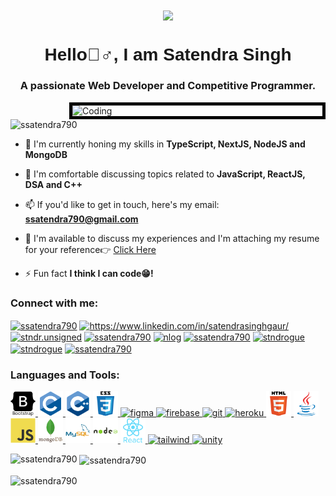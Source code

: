 <!-- [![MasterHead]([https://www.canva.com/design/DAFaP6I74lo/4nyVyRHNs3iEl_KuplFq_A/edit?utm_content=DAFaP6I74lo&utm_campaign=designshare&utm_medium=link2&utm_source=sharebutton](https://previews.123rf.com/images/karpenkoilia/karpenkoilia1805/karpenkoilia180500009/102165920-vector-line-web-concept-for-programming-linear-web-banner-learn-to-code-.jpg))](https://professional-sat.netlify.app/) -->

<div align="center">
<img src="https://source.unsplash.com/900x218/?coding,professional" align="center"/>
</div> 
<h1 align="center" style="font-family: 'Futura', sans-serif;">Hello🙋‍♂️, I am Satendra Singh</h1>
<h3 align="center">A passionate Web Developer and Competitive Programmer.</h3>


<img align="right" alt="Coding" width="400" src="https://media1.giphy.com/media/v1.Y2lkPTc5MGI3NjExcTh5eGlzM2hwMHppdXgzaHFyY3I0ZHpmaXNhYmY1ZHJobG9ncmNtYSZlcD12MV9pbnRlcm5hbF9naWZfYnlfaWQmY3Q9Zw/6ib6KPmkeAjDTxMxij/giphy.gif" style="border: 5px solid #000;">

<p align="left"> <img src="https://komarev.com/ghpvc/?username=ssatendra790&label=Profile%20views&color=0e75b6&style=flat" alt="ssatendra790" /> </p>

- 🌱 I'm currently honing my skills in **TypeScript, NextJS, NodeJS and MongoDB**

- 💬 I'm comfortable discussing topics related to **JavaScript, ReactJS, DSA and C++**

- 📫 If you'd like to get in touch, here's my email: **ssatendra790@gmail.com**

- 📄  I'm available to discuss my experiences and I'm attaching my resume for your reference👉 [Click Here](https://drive.google.com/file/d/12QvofFsP9U9By1XLvqW7SMzAH1BQineQ/view?usp=sharing)

- ⚡ Fun fact **I think I can code😁!**

<h3 align="left">Connect with me:</h3>
<p align="left">
<a href="https://codepen.io/ssatendra790" target="blank"><img align="center" src="https://raw.githubusercontent.com/rahuldkjain/github-profile-readme-generator/master/src/images/icons/Social/codepen.svg" alt="ssatendra790" height="30" width="40" /></a>
<a href="https://www.linkedin.com/in/satendrasinghgaur/" target="blank"><img align="center" src="https://raw.githubusercontent.com/rahuldkjain/github-profile-readme-generator/master/src/images/icons/Social/linked-in-alt.svg" alt="https://www.linkedin.com/in/satendrasinghgaur/" height="30" width="40" /></a>
<a href="https://instagram.com/stndr.unsigned" target="blank"><img align="center" src="https://raw.githubusercontent.com/rahuldkjain/github-profile-readme-generator/master/src/images/icons/Social/instagram.svg" alt="stndr.unsigned" height="30" width="40" /></a>
<a href="https://medium.com/ssatendra790" target="blank"><img align="center" src="https://raw.githubusercontent.com/rahuldkjain/github-profile-readme-generator/master/src/images/icons/Social/medium.svg" alt="ssatendra790" height="30" width="40" /></a>
<a href="https://www.codechef.com/users/nlog" target="blank"><img align="center" src="https://cdn.jsdelivr.net/npm/simple-icons@3.1.0/icons/codechef.svg" alt="nlog" height="30" width="40" /></a>
<a href="https://www.hackerrank.com/ssatendra790" target="blank"><img align="center" src="https://raw.githubusercontent.com/rahuldkjain/github-profile-readme-generator/master/src/images/icons/Social/hackerrank.svg" alt="ssatendra790" height="30" width="40" /></a>
<a href="https://codeforces.com/profile/stndrogue" target="blank"><img align="center" src="https://raw.githubusercontent.com/rahuldkjain/github-profile-readme-generator/master/src/images/icons/Social/codeforces.svg" alt="stndrogue" height="30" width="40" /></a>
<a href="https://www.leetcode.com/stndrogue" target="blank"><img align="center" src="https://raw.githubusercontent.com/rahuldkjain/github-profile-readme-generator/master/src/images/icons/Social/leet-code.svg" alt="stndrogue" height="30" width="40" /></a>
<a href="https://www.hackerearth.com/ssatendra790" target="blank"><img align="center" src="https://raw.githubusercontent.com/rahuldkjain/github-profile-readme-generator/master/src/images/icons/Social/hackerearth.svg" alt="ssatendra790" height="30" width="40" /></a>
</p>

<h3 align="left">Languages and Tools:</h3>
<p align="left"> <a href="https://getbootstrap.com" target="_blank" rel="noreferrer"> <img src="https://raw.githubusercontent.com/devicons/devicon/master/icons/bootstrap/bootstrap-plain-wordmark.svg" alt="bootstrap" width="40" height="40"/> </a> <a href="https://www.cprogramming.com/" target="_blank" rel="noreferrer"> <img src="https://raw.githubusercontent.com/devicons/devicon/master/icons/c/c-original.svg" alt="c" width="40" height="40"/> </a> <a href="https://www.w3schools.com/cpp/" target="_blank" rel="noreferrer"> <img src="https://raw.githubusercontent.com/devicons/devicon/master/icons/cplusplus/cplusplus-original.svg" alt="cplusplus" width="40" height="40"/> </a> <a href="https://www.w3schools.com/css/" target="_blank" rel="noreferrer"> <img src="https://raw.githubusercontent.com/devicons/devicon/master/icons/css3/css3-original-wordmark.svg" alt="css3" width="40" height="40"/> </a> <a href="https://www.figma.com/" target="_blank" rel="noreferrer"> <img src="https://www.vectorlogo.zone/logos/figma/figma-icon.svg" alt="figma" width="40" height="40"/> </a> <a href="https://firebase.google.com/" target="_blank" rel="noreferrer"> <img src="https://www.vectorlogo.zone/logos/firebase/firebase-icon.svg" alt="firebase" width="40" height="40"/> </a> <a href="https://git-scm.com/" target="_blank" rel="noreferrer"> <img src="https://www.vectorlogo.zone/logos/git-scm/git-scm-icon.svg" alt="git" width="40" height="40"/> </a> <a href="https://heroku.com" target="_blank" rel="noreferrer"> <img src="https://www.vectorlogo.zone/logos/heroku/heroku-icon.svg" alt="heroku" width="40" height="40"/> </a> <a href="https://www.w3.org/html/" target="_blank" rel="noreferrer"> <img src="https://raw.githubusercontent.com/devicons/devicon/master/icons/html5/html5-original-wordmark.svg" alt="html5" width="40" height="40"/> </a> <a href="https://www.java.com" target="_blank" rel="noreferrer"> <img src="https://raw.githubusercontent.com/devicons/devicon/master/icons/java/java-original.svg" alt="java" width="40" height="40"/> </a> <a href="https://developer.mozilla.org/en-US/docs/Web/JavaScript" target="_blank" rel="noreferrer"> <img src="https://raw.githubusercontent.com/devicons/devicon/master/icons/javascript/javascript-original.svg" alt="javascript" width="40" height="40"/> </a> <a href="https://www.mongodb.com/" target="_blank" rel="noreferrer"> <img src="https://raw.githubusercontent.com/devicons/devicon/master/icons/mongodb/mongodb-original-wordmark.svg" alt="mongodb" width="40" height="40"/> </a> <a href="https://www.mysql.com/" target="_blank" rel="noreferrer"> <img src="https://raw.githubusercontent.com/devicons/devicon/master/icons/mysql/mysql-original-wordmark.svg" alt="mysql" width="40" height="40"/> </a> <a href="https://nodejs.org" target="_blank" rel="noreferrer"> <img src="https://raw.githubusercontent.com/devicons/devicon/master/icons/nodejs/nodejs-original-wordmark.svg" alt="nodejs" width="40" height="40"/> </a> <a href="https://reactjs.org/" target="_blank" rel="noreferrer"> <img src="https://raw.githubusercontent.com/devicons/devicon/master/icons/react/react-original-wordmark.svg" alt="react" width="40" height="40"/> </a> <a href="https://tailwindcss.com/" target="_blank" rel="noreferrer"> <img src="https://www.vectorlogo.zone/logos/tailwindcss/tailwindcss-icon.svg" alt="tailwind" width="40" height="40"/> </a> <a href="https://unity.com/" target="_blank" rel="noreferrer"> <img src="https://www.vectorlogo.zone/logos/unity3d/unity3d-icon.svg" alt="unity" width="40" height="40"/> </a> </p>

<p><img align="left" src="https://github-readme-stats.vercel.app/api/top-langs?username=ssatendra790&show_icons=true&locale=en&layout=compact" alt="ssatendra790" /></p>

<p>&nbsp;<img align="center" src="https://github-readme-stats.vercel.app/api?username=ssatendra790&show_icons=true&locale=en" alt="ssatendra790" /></p>

<p><img align="center" src="https://github-readme-streak-stats.herokuapp.com/?user=ssatendra790&" alt="ssatendra790" /></p>
